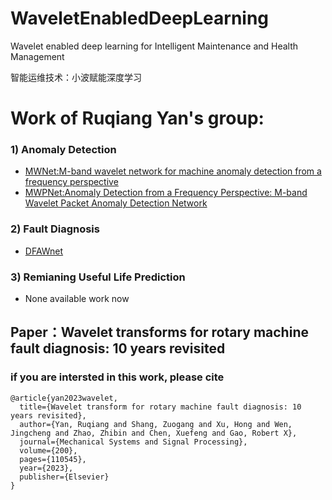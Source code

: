# WaveletEnabledDeepLearning
Wavelet enabled deep learning for Intelligent Maintenance and Health Management

智能运维技术：小波赋能深度学习

# Work of Ruqiang Yan's group:
### 1) Anomaly Detection
-  [MWNet:M-band wavelet network for machine anomaly detection from a frequency perspective](https://github.com/albertszg/MbandWaveletNet)
-  [MWPNet:Anomaly Detection from a Frequency Perspective: M-band Wavelet Packet Anomaly Detection Network](https://github.com/albertszg/MbandWaveletNet)
### 2) Fault Diagnosis
-  [DFAWnet](https://github.com/albertszg/DFAWnet)
### 3) Remianing Useful Life Prediction
- None available work now


## Paper：Wavelet transforms for rotary machine fault diagnosis: 10 years revisited

### if you are intersted in this work, please cite
```
@article{yan2023wavelet,
  title={Wavelet transform for rotary machine fault diagnosis: 10 years revisited},
  author={Yan, Ruqiang and Shang, Zuogang and Xu, Hong and Wen, Jingcheng and Zhao, Zhibin and Chen, Xuefeng and Gao, Robert X},
  journal={Mechanical Systems and Signal Processing},
  volume={200},
  pages={110545},
  year={2023},
  publisher={Elsevier}
}
```
